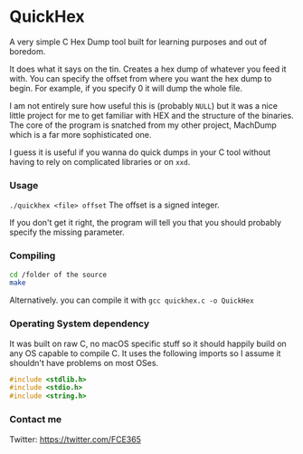 # QuickHex
A very simple C Hex Dump tool built for learning purposes and out of boredom.

It does what it says on the tin. Creates a hex dump of whatever you feed it with. You can specify the offset from where you want the hex dump to begin. For example, if you specify 0 it will dump the whole file. 

I am not entirely sure how useful this is (probably `NULL`) but it was a nice little project for me to get familiar with HEX and the structure of the binaries. The core of the program is snatched from my other project, MachDump which is a far more sophisticated one. 

I guess it is useful if you wanna do quick dumps in your C tool without having to rely on complicated libraries or on `xxd`.

### Usage
`./quickhex <file> offset`
The offset is a signed integer.

If you don't get it right, the program will tell you that you should probably specify the missing parameter.

### Compiling
```bash
cd /folder of the source
make
```
Alternatively. you can compile it with `gcc quickhex.c -o QuickHex`

### Operating System dependency
It was built on raw C, no macOS specific stuff so it should happily build on any OS capable to compile C.
It uses the following imports so I assume it shouldn't have problems on most OSes.

```c
#include <stdlib.h>
#include <stdio.h>
#include <string.h>
```
### Contact me
Twitter: https://twitter.com/FCE365
